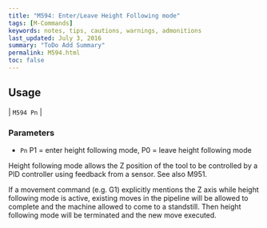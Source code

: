 ```yaml
---
title: "M594: Enter/Leave Height Following mode" 
tags: [M-Commands]
keywords: notes, tips, cautions, warnings, admonitions
last_updated: July 3, 2016
summary: "ToDo Add Summary"
permalink: M594.html
toc: false
---
```



## Usage ##

| `M594 Pn` | 

### Parameters ###

+ `Pn` P1 = enter height following mode, P0 = leave height following mode

Height following mode allows the Z position of the tool to be controlled by a PID controller using feedback from a sensor. See also M951.

If a movement command (e.g. G1) explicitly mentions the Z axis while height following mode is active, existing moves in the pipeline will be allowed to complete and the machine allowed to come to a standstill. Then height following mode will be terminated and the new move executed.

